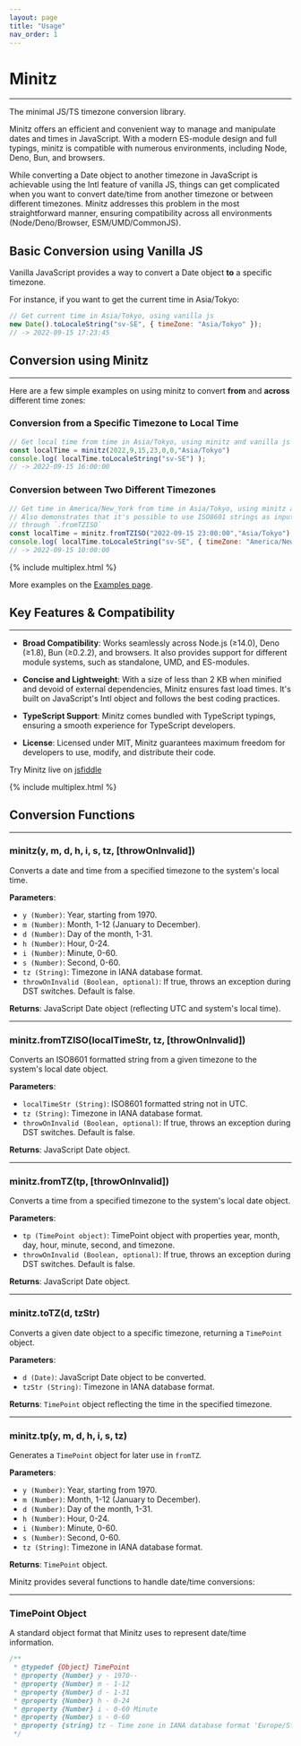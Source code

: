 ```yaml
---
layout: page
title: "Usage"
nav_order: 1
---
```


# Minitz

---

The minimal JS/TS timezone conversion library.

Minitz offers an efficient and convenient way to manage and manipulate dates and times in JavaScript. With a modern ES-module design and full typings, minitz is compatible with numerous environments, including Node, Deno, Bun, and browsers.

While converting a Date object to another timezone in JavaScript is achievable using the Intl feature of vanilla JS, things can get complicated when you want to convert date/time from another timezone or between different timezones. Minitz addresses this problem in the most straightforward manner, ensuring compatibility across all environments (Node/Deno/Browser, ESM/UMD/CommonJS).

## Basic Conversion using Vanilla JS

Vanilla JavaScript provides a way to convert a Date object **to** a specific timezone. 

For instance, if you want to get the current time in Asia/Tokyo:

```javascript
// Get current time in Asia/Tokyo, using vanilla js
new Date().toLocaleString("sv-SE", { timeZone: "Asia/Tokyo" });
// -> 2022-09-15 17:23:45
```

## Conversion using Minitz

---

Here are a few simple examples on using minitz to convert **from** and **across** different time zones:

### Conversion from a Specific Timezone to Local Time

```javascript
// Get local time from time in Asia/Tokyo, using minitz and vanilla js
const localTime = minitz(2022,9,15,23,0,0,"Asia/Tokyo")
console.log( localTime.toLocaleString("sv-SE") );
// -> 2022-09-15 16:00:00
```

### Conversion between Two Different Timezones

```javascript
// Get time in America/New_York from time in Asia/Tokyo, using minitz and vanilla js
// Also demonstrates that it's possible to use ISO8601 strings as input to minitz, 
// through `.fromTZISO`
const localTime = minitz.fromTZISO("2022-09-15 23:00:00","Asia/Tokyo");
console.log( localTime.toLocaleString("sv-SE", { timeZone: "America/New_York" }) );
// -> 2022-09-15 10:00:00
```

{% include multiplex.html %}

More examples on the [Examples page](./examples.md).

## Key Features & Compatibility

---

* **Broad Compatibility**: Works seamlessly across Node.js (≥14.0), Deno (≥1.8), Bun (≥0.2.2), and browsers. It also provides support for different module systems, such as standalone, UMD, and ES-modules.

* **Concise and Lightweight**: With a size of less than 2 KB when minified and devoid of external dependencies, Minitz ensures fast load times. It's built on JavaScript's Intl object and follows the best coding practices.

* **TypeScript Support**: Minitz comes bundled with TypeScript typings, ensuring a smooth experience for TypeScript developers.

* **License**: Licensed under MIT, Minitz guarantees maximum freedom for developers to use, modify, and distribute their code.

Try Minitz live on [jsfiddle](https://jsfiddle.net/hexag0n/3mheu5by/)

{% include multiplex.html %}

## Conversion Functions

---

### minitz(y, m, d, h, i, s, tz, [throwOnInvalid])


Converts a date and time from a specified timezone to the system's local time.

**Parameters**:
- `y (Number)`: Year, starting from 1970.
- `m (Number)`: Month, 1-12 (January to December).
- `d (Number)`: Day of the month, 1-31.
- `h (Number)`: Hour, 0-24.
- `i (Number)`: Minute, 0-60.
- `s (Number)`: Second, 0-60.
- `tz (String)`: Timezone in IANA database format.
- `throwOnInvalid (Boolean, optional)`: If true, throws an exception during DST switches. Default is false.

**Returns**: JavaScript Date object (reflecting UTC and system's local time).

---

### minitz.fromTZISO(localTimeStr, tz, [throwOnInvalid])


Converts an ISO8601 formatted string from a given timezone to the system's local date object.

**Parameters**:
- `localTimeStr (String)`: ISO8601 formatted string not in UTC.
- `tz (String)`: Timezone in IANA database format.
- `throwOnInvalid (Boolean, optional)`: If true, throws an exception during DST switches. Default is false.

**Returns**: JavaScript Date object.

---

### minitz.fromTZ(tp, [throwOnInvalid])


Converts a time from a specified timezone to the system's local date object.

**Parameters**:
- `tp (TimePoint object)`: TimePoint object with properties year, month, day, hour, minute, second, and timezone.
- `throwOnInvalid (Boolean, optional)`: If true, throws an exception during DST switches. Default is false.

**Returns**: JavaScript Date object.

---

### minitz.toTZ(d, tzStr)


Converts a given date object to a specific timezone, returning a `TimePoint` object.

**Parameters**:
- `d (Date)`: JavaScript Date object to be converted.
- `tzStr (String)`: Timezone in IANA database format.

**Returns**: `TimePoint` object reflecting the time in the specified timezone.

---

### minitz.tp(y, m, d, h, i, s, tz)


Generates a `TimePoint` object for later use in `fromTZ`.

**Parameters**:
- `y (Number)`: Year, starting from 1970.
- `m (Number)`: Month, 1-12 (January to December).
- `d (Number)`: Day of the month, 1-31.
- `h (Number)`: Hour, 0-24.
- `i (Number)`: Minute, 0-60.
- `s (Number)`: Second, 0-60.
- `tz (String)`: Timezone in IANA database format.

**Returns**: `TimePoint` object.

Minitz provides several functions to handle date/time conversions:

---

### TimePoint Object


A standard object format that Minitz uses to represent date/time information.

```js
/**
 * @typedef {Object} TimePoint
 * @property {Number} y - 1970--
 * @property {Number} m - 1-12
 * @property {Number} d - 1-31
 * @property {Number} h - 0-24
 * @property {Number} i - 0-60 Minute
 * @property {Number} s - 0-60
 * @property {string} tz - Time zone in IANA database format 'Europe/Stockholm'
 */
```